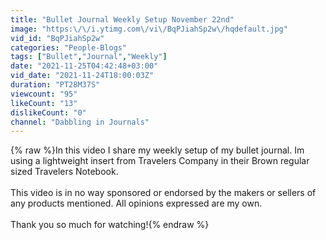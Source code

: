 ```yaml
---
title: "Bullet Journal Weekly Setup November 22nd"
image: "https:\/\/i.ytimg.com\/vi\/BqPJiahSp2w\/hqdefault.jpg"
vid_id: "BqPJiahSp2w"
categories: "People-Blogs"
tags: ["Bullet","Journal","Weekly"]
date: "2021-11-25T04:42:48+03:00"
vid_date: "2021-11-24T18:00:03Z"
duration: "PT28M37S"
viewcount: "95"
likeCount: "13"
dislikeCount: "0"
channel: "Dabbling in Journals"
---
```

{% raw %}In this video I share my weekly setup of my bullet journal. Im using a lightweight insert from Travelers Company in their Brown regular sized Travelers Notebook.<br /><br />This video is in no way sponsored or endorsed by the makers or sellers of any products mentioned.  All opinions expressed are my own.<br /><br />Thank you so much for watching!{% endraw %}
